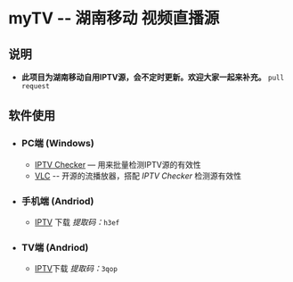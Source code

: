 # myTV -- 湖南移动 视频直播源 

## 说明
- **此项目为湖南移动自用IPTV源，会不定时更新。欢迎大家一起来补充。** `pull request`


## 软件使用

- ### PC端 (Windows)
    - [IPTV Checker](https://www.npmjs.com/package/iptv-checker) — 用来批量检测IPTV源的有效性
    - [VLC](https://www.videolan.org/vlc/download-windows.html) -- 开源的流播放器，搭配 _IPTV Checker_ 检测源有效性

- ### 手机端 (Andriod)
    - [IPTV](https://pan.baidu.com/s/1kYJ2aB3-QfP6wXWIX_Z8rw) 下载 _提取码：_`h3ef`

- ### TV端 (Andriod)
    - [IPTV](https://pan.baidu.com/s/1tGZWt_4pO2OpdokafpO8Sw)下载 _提取码：_`3qop`
